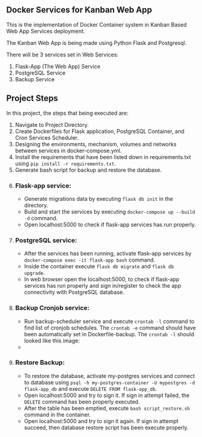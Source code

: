 ## Docker Services for Kanban Web App

This is the implementation of Docker Container system in Kanban Based Web App Services deployment.

The Kanban Web App is being made using Python Flask and Postgresql.

There will be 3 services set in Web Services:
1. Flask-App (The Web App) Service
2. PostgreSQL Service
3. Backup Service

## Project Steps
In this project, the steps that being executed are:
1. Navigate to Project Directory.
2. Create Dockerfiles for Flask application, PostgreSQL Container, and Cron Services Scheduler.
3. Designing the environments, mechanism, volumes and networks between services in docker-compose.yml.
4. Install the requirements that have been listed down in requirements.txt using `pip install -r requirements.txt`.
5. Generate bash script for backup and restore the database.
6. ### Flask-app service:
     - Generate migrations data by executing `flask db init` in the directory.
     - Build and start the services by executing `docker-compose up --build -d` command.
     - Open localhost:5000 to check if flask-app services has run properly.
7. ### PostgreSQL service:
     - After the services has been running, activate flask-app services by `docker-compose exec -it flask-app bash` command.
     - Inside the container execute `flask db migrate` and `flask db upgrade`.
     - In web browser open the localhost:5000, to check if flask-app services has run properly and sign in/register to check the app connectivity with PostgreSQL database.
8. ### Backup Cronjob service:
     - Run backup-scheduler service and execute `crontab -l` command to find list of cronjob schedules. The `crontab -e` command should have been automatically set in Dockerfile-backup. The `crontab -l` should looked like this image:
     - 
13. ### Restore Backup:
    - To restore the database, activate my-postgres services and connect to database using `psql -h my-postgres-container -U mypostgres -d flask-app_db` and execute `DELETE FROM flask-app_db`.
    - Open localhost:5000 and try to sign it. If sign in attempt failed, the `DELETE` command has been properly executed.
    - After the table has been emptied, execute `bash script_restore.sh` command in the container.
    - Open localhost:5000 and try to sign it again. If sign in attempt succeed, then database restore script has been execute properly.
